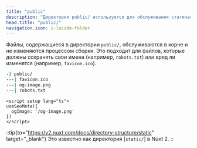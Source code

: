 ```yaml
---
title: "public"
description: "Директория public/ используется для обслуживания статических ресурсов вашего веб-сайта."
head.title: "public/"
navigation.icon: i-lucide-folder
---
```


Файлы, содержащиеся в директории `public/`, обслуживаются в корне и не изменяются процессом сборки. Это подходит для файлов, которые должны сохранять свои имена (например, `robots.txt`) _или_ вряд ли изменятся (например, `favicon.ico`).

```bash [Структура директории]
-| public/
---| favicon.ico
---| og-image.png
---| robots.txt
```

```vue [app.vue]
<script setup lang="ts">
useSeoMeta({
  ogImage: '/og-image.png'
})
</script>
```

::tip{to="https://v2.nuxt.com/docs/directory-structure/static" target="_blank"}
Это известно как директория [`static/`] в Nuxt 2.
::